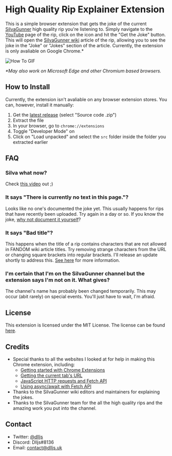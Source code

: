 # High Quality Rip Explainer Extension

This is a simple browser extension that gets the joke of the current [SiIvaGunner](https://www.youtube.com/c/SiIvaGunner) high quality rip you're listening to. Simply navigate to the [YouTube](https://www.youtube.com/) page of the rip, click on the icon and hit the "Get the Joke" button. This will open the [SiIvaGunner wiki](https://siivagunner.fandom.com/wiki/SiIvaGunner_Wiki) article of the rip, allowing you to see the joke in the "Joke" or "Jokes" section of the article. Currently, the extension is only avaliable on Google Chrome.\*

![How To GIF](img/howto.gif)

*\*May also work on Microsoft Edge and other Chromium based browsers.*

## How to Install

Currently, the extension isn't avaliable on any browser extension stores. You can, however, install it manually:

1. Get the [latest release](https://github.com/DlljsCodes/high-quality-rip-explainer-extension/releases/latest) (select "Source code .zip")
1. Extract the file
1. In your browser, go to `chrome://extensions`
1. Toggle "Developer Mode" on
1. Click on "Load unpacked" and select the `src` folder inside the folder you extracted earlier

## FAQ

### SiIva what now?

Check [this video](https://youtu.be/_NFate6AfzU) out ;)

### It says "There is currently no text in this page."?

Looks like no one's documented the joke yet. This usually happens for rips that have recently been uploaded. Try again in a day or so. If you know the joke, [why not document it yourself](https://siivagunner.fandom.com/wiki/SiIvaGunner_Wiki:Manual_of_Style/Rips)?

### It says "Bad title"?

This happens when the title of a rip contains characters that are not allowed in FANDOM wiki article titles. Try removing strange characters from the URL or changing square brackets into regular brackets. I'll release an update shortly to address this. [See here](https://siivagunner.fandom.com/wiki/SiIvaGunner_Wiki:Manual_of_Style/Rips#Other_Considerations:_Invalid_Rip_Titles) for more information.

### I'm certain that I'm on the SiIvaGunner channel but the extension says I'm not on it. What gives?

The channel's name has probably been changed temporarily. This may occur (abit rarely) on special events. You'll just have to wait, I'm afraid.

## License

This extension is licensed under the MIT License. The license can be found [here](/LICENSE).

## Credits

* Special thanks to all the websites I looked at for help in making this Chrome extension, including:
    * [Getting started with Chrome Extensions](https://developer.chrome.com/docs/extensions/mv3/getstarted/)
    * [Getting the current tab's URL](https://stackoverflow.com/questions/1979583/how-can-i-get-the-url-of-the-current-tab-from-a-google-chrome-extension)
    * [JavaScript HTTP requests and Fetch API](https://zetcode.com/javascript/jsonurl/)
    * [Using async/await with Fetch API](https://www.javascripttutorial.net/javascript-fetch-api/)
* Thanks to the SiIvaGunner wiki editors and maintainers for explaining the jokes.
* Thanks to the SiIvaGunner team for the all the high quality rips and the amazing work you put into the channel.

## Contact

* Twitter: [@dlljs](https://twitter.com/dlljs)
* Discord: Dlljs#8136
* Email: [contact@dlljs.uk](mailto:contact@dlljs.uk)
